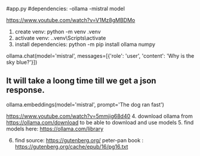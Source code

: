 #app.py
#dependencies:
-ollama
-mistral model


https://www.youtube.com/watch?v=V1Mz8gMBDMo
1. create venv: python -m venv .venv 
2. activate venv: .\.venv\Scripts\activate 
3. install dependencies: python -m pip install ollama numpy


ollama.chat(model='mistral', messages=[{'role': 'user', 'content': 'Why is the sky blue?'}])
## It will take a loong time till we get a json response.
ollama.embeddings(model='mistral', prompt='The dog ran fast')



https://www.youtube.com/watch?v=5mmjig68d40
4. download ollama from https://ollama.com/download to be able to download and use models
5. find models here: https://ollama.com/library

6. find source:
https://gutenberg.org/
peter-pan book : https://gutenberg.org/cache/epub/16/pg16.txt
